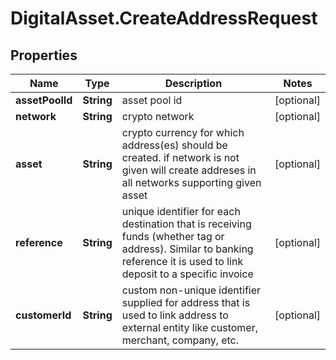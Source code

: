 # DigitalAsset.CreateAddressRequest

## Properties

Name | Type | Description | Notes
------------ | ------------- | ------------- | -------------
**assetPoolId** | **String** | asset pool id | [optional] 
**network** | **String** | crypto network | [optional] 
**asset** | **String** | crypto currency for which address(es) should be created. if network is not given will create addreses in all networks supporting given asset | [optional] 
**reference** | **String** | unique identifier for each destination that is receiving funds (whether tag or address). Similar to banking reference it is used to link deposit to a specific invoice | [optional] 
**customerId** | **String** | custom non-unique identifier supplied for address that is used to link address to external entity like customer, merchant, company, etc. | [optional] 


